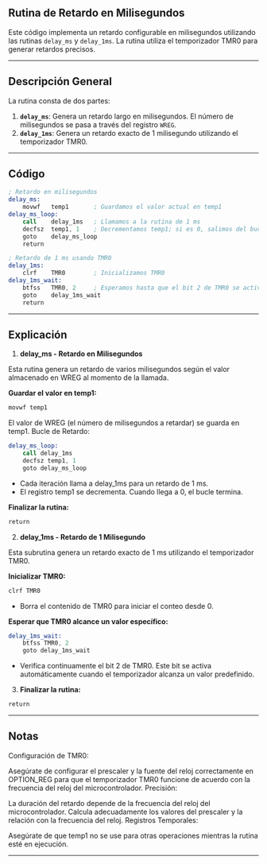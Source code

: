 ## Rutina de Retardo en Milisegundos

Este código implementa un retardo configurable en milisegundos utilizando las rutinas `delay_ms` y `delay_1ms`. La rutina utiliza el temporizador TMR0 para generar retardos precisos.

---

## Descripción General

La rutina consta de dos partes:

1. **`delay_ms`**: Genera un retardo largo en milisegundos. El número de milisegundos se pasa a través del registro `WREG`.
2. **`delay_1ms`**: Genera un retardo exacto de 1 milisegundo utilizando el temporizador TMR0.

---

## Código

```asm
; Retardo en milisegundos
delay_ms:
    movwf   temp1       ; Guardamos el valor actual en temp1
delay_ms_loop:
    call    delay_1ms   ; Llamamos a la rutina de 1 ms
    decfsz  temp1, 1    ; Decrementamos temp1; si es 0, salimos del bucle
    goto    delay_ms_loop
    return

; Retardo de 1 ms usando TMR0
delay_1ms:
    clrf    TMR0        ; Inicializamos TMR0
delay_1ms_wait:
    btfss   TMR0, 2     ; Esperamos hasta que el bit 2 de TMR0 se active
    goto    delay_1ms_wait
    return
```    
---

## Explicación

1. **delay_ms - Retardo en Milisegundos**

Esta rutina genera un retardo de varios milisegundos según el valor almacenado en WREG al momento de la llamada.

**Guardar el valor en temp1:**

```asm
movwf temp1
```
El valor de WREG (el número de milisegundos a retardar) se guarda en temp1.
Bucle de Retardo:

```asm
delay_ms_loop:
    call delay_1ms
    decfsz temp1, 1
    goto delay_ms_loop
```

* Cada iteración llama a delay_1ms para un retardo de 1 ms.
* El registro temp1 se decrementa. Cuando llega a 0, el bucle termina.

**Finalizar la rutina:**

```asm
return
```

2. **delay_1ms - Retardo de 1 Milisegundo**

Esta subrutina genera un retardo exacto de 1 ms utilizando el temporizador TMR0.

**Inicializar TMR0:**

```asm
clrf TMR0
```

* Borra el contenido de TMR0 para iniciar el conteo desde 0.

**Esperar que TMR0 alcance un valor específico:**

```asm
delay_1ms_wait:
    btfss TMR0, 2
    goto delay_1ms_wait
```

* Verifica continuamente el bit 2 de TMR0. Este bit se activa automáticamente cuando el temporizador alcanza un valor predefinido.

3. **Finalizar la rutina:**

```asm
return
```
	
---
	
## Notas

Configuración de TMR0:

Asegúrate de configurar el prescaler y la fuente del reloj correctamente en OPTION_REG para que el temporizador TMR0 funcione de acuerdo con la frecuencia del reloj del microcontrolador.
Precisión:

La duración del retardo depende de la frecuencia del reloj del microcontrolador. Calcula adecuadamente los valores del prescaler y la relación con la frecuencia del reloj.
Registros Temporales:

Asegúrate de que temp1 no se use para otras operaciones mientras la rutina esté en ejecución.

----

